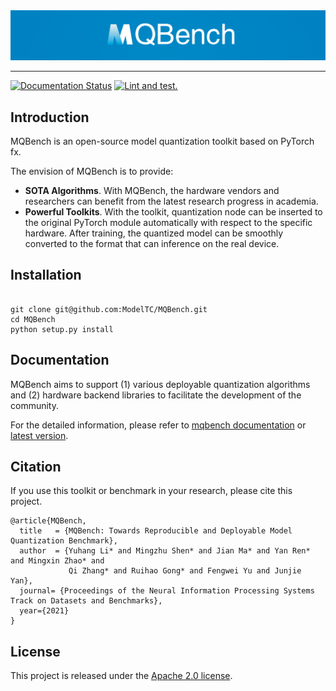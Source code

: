 <div align="center">
  <img src="resources/logo.png" width="700"/>

</div>

------------
[![Documentation Status](https://readthedocs.org/projects/mqbench/badge/?version=latest)](https://mqbench.readthedocs.io/en/latest/?badge=latest)
[![Lint and test.](https://github.com/ModelTC/MQBench/actions/workflows/python-package-conda.yml/badge.svg?branch=main)](https://github.com/ModelTC/MQBench/actions/workflows/python-package-conda.yml)

## Introduction

MQBench is an open-source model quantization toolkit based on PyTorch fx.

The envision of MQBench is to provide:
- **SOTA Algorithms**. With MQBench, the hardware vendors and researchers can benefit from the latest research progress in academia.
- **Powerful Toolkits**. With the toolkit, quantization node can be inserted to the original PyTorch module automatically with respect to the specific hardware. After training, the quantized model can be smoothly converted to the format that can inference on the real device.


## Installation
```

git clone git@github.com:ModelTC/MQBench.git
cd MQBench
python setup.py install
```


## Documentation

MQBench aims to support (1) various deployable quantization algorithms and (2) hardware backend libraries to facilitate the development of the community.

For the detailed information, please refer to [mqbench documentation](http://mqbench.tech/assets/docs/html/) or [latest version](https://mqbench.readthedocs.io/en/main/).


## Citation

If you use this toolkit or benchmark in your research, please cite this project.

```
@article{MQBench,
  title   = {MQBench: Towards Reproducible and Deployable Model Quantization Benchmark},
  author  = {Yuhang Li* and Mingzhu Shen* and Jian Ma* and Yan Ren* and Mingxin Zhao* and
             Qi Zhang* and Ruihao Gong* and Fengwei Yu and Junjie Yan},
  journal= {Proceedings of the Neural Information Processing Systems Track on Datasets and Benchmarks},
  year={2021}
}
```


## License

This project is released under the [Apache 2.0 license](LICENSE).